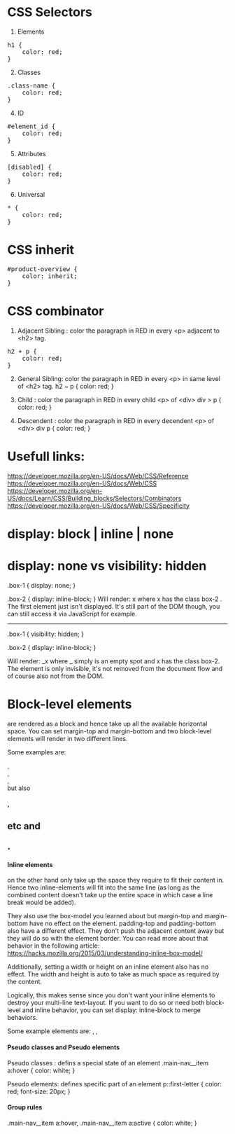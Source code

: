 # CSS Selectors
1. Elements
<pre>
h1 {
    color: red;
}
</pre>

2. Classes
<pre>
.class-name {
    color: red;
}
</pre>

4. ID
<pre>
#element_id {
    color: red;
}
</pre>

5. Attributes
<pre>
[disabled] {
    color: red;
}
</pre>

6. Universal
<pre>
* {
    color: red;
}
</pre>

# CSS inherit
<pre>
#product-overview {
    color: inherit;
}
</pre>

# CSS combinator
1. Adjacent Sibling : color the paragraph in RED in every &lt;p&gt; adjacent to &lt;h2&gt; tag.
<pre>
h2 + p {
    color: red;
}
</pre>

2. General Sibling: color the paragraph in RED in every &lt;p&gt; in same level of &lt;h2&gt; tag.
h2 ~ p {
    color: red;
}

3. Child : color the paragraph in RED in every child &lt;p&gt; of &lt;div&gt;
div &gt; p {
    color: red;
}

4. Descendent : color the paragraph in RED in every decendent &lt;p&gt; of &lt;div&gt;
div p {
    color: red;
}


# Usefull links:
https://developer.mozilla.org/en-US/docs/Web/CSS/Reference
https://developer.mozilla.org/en-US/docs/Web/CSS
https://developer.mozilla.org/en-US/docs/Learn/CSS/Building_blocks/Selectors/Combinators
https://developer.mozilla.org/en-US/docs/Web/CSS/Specificity


# display: block | inline | none

# display: none vs visibility: hidden
.box-1 {
    display: none;
}
 
.box-2 {
    display: inline-block;
}
Will render:
x
where x  has the class box-2 . The first element just isn't displayed. It's still part of the DOM though, you can still access it via JavaScript for example.

----
.box-1 {
    visibility: hidden;
}
 
.box-2 {
    display: inline-block;
}

Will render:
_x
where _  simply is an empty spot and x  has the class box-2. The element is only invisible, it's not removed from the document flow and of course also not from the DOM.

# Block-level elements 
are rendered as a block and hence take up all the available horizontal space. You can set margin-top and margin-bottom and two block-level elements will render in two different lines.

Some examples are: <div> , <section> , <article> , <nav>  but also <h1> , <h2>  etc and <p> .

# Inline elements 
on the other hand only take up the space they require to fit their content in. Hence two inline-elements will fit into the same line (as long as the combined content doesn't take up the entire space in which case a line break would be added).

They also use the box-model you learned about but margin-top  and margin-bottom  have no effect on the element. padding-top  and padding-bottom  also have a different effect. They don't push the adjacent content away but they will do so with the element border. You can read more about that behavior in the following article: https://hacks.mozilla.org/2015/03/understanding-inline-box-model/

Additionally, setting a width  or height  on an inline element also has no effect. The width and height is auto to take as much space as required by the content.

Logically, this makes sense since you don't want your inline elements to destroy your multi-line text-layout. If you want to do so or need both block-level and inline behavior, you can set display: inline-block  to merge behaviors.

Some example elements are: <a> , <span> , <img> 

# Pseudo classes and Pseudo elements
Pseudo classes : defins a special state of an element
.main-nav__item a:hover {
    color: white;
}

Pseudo elements: defines specific part of an element
p::first-letter {
    color: red;
    font-size: 20px;
}

# Group rules
.main-nav__item a:hover,
.main-nav__item a:active {
    color: white;
}